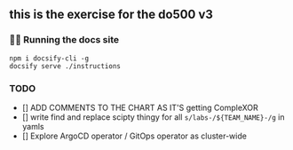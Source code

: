 ## this is the exercise for the do500 v3


### 🏃‍♀️ Running the docs site
```
npm i docsify-cli -g
docsify serve ./instructions
```


### TODO 
- [] ADD COMMENTS TO THE CHART AS IT'S getting CompleXOR
- [] write find and replace scipty thingy for all `s/labs-/${TEAM_NAME}-/g` in yamls
- [] Explore ArgoCD operator / GitOps operator as cluster-wide